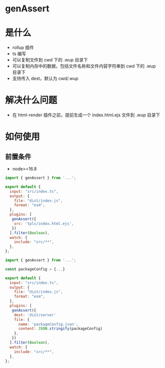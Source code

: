 # genAssert

# 是什么

- rollup 插件
- ts 编写
- 可以复制文件到 cwd 下的 .wup 目录下
- 可以复制内存中的数据，包括文件名称和文件内容字符串到 cwd 下的 .wup 目录下
- 支持传入 dest，默认为 cwd/.wup

# 解决什么问题

- 在 html-render 插件之前，提前生成一个 index.html.ejs 文件到 .wup 目录下

# 如何使用

## 前置条件

- node>=16.8

```js
import { genAssert } from '...';

export default {
  input: "src/index.ts",
  output: {
    file: "dist/index.js",
    format: "esm",
  },
  plugins: [
   genAssert({
    src: 'tpls/index.html.ejs',
   })
  ].filter(Boolean), 
  watch: {
    include: "src/**", 
  },
};
```


```js
import { genAssert } from '...';

const packageConfig = {...}

export default {
  input: "src/index.ts",
  output: {
    file: "dist/index.js",
    format: "esm",
  },
  plugins: [
   genAssert({
    dest: 'dist/server'
    file: {
      name: 'packageConfig.json',
      content: JSON.stringify(packageConfig)
    },
   })
  ].filter(Boolean), 
  watch: {
    include: "src/**", 
  },
};
```
